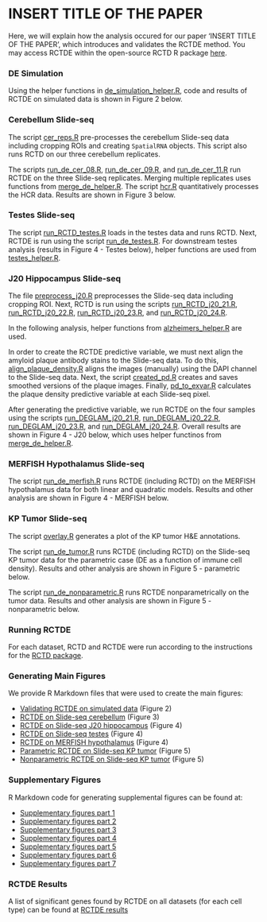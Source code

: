 
<!-- README.md is generated from README.Rmd. Please edit that file -->

# INSERT TITLE OF THE PAPER

<!-- badges: start -->

<!-- badges: end -->

Here, we will explain how the analysis occured for our paper ‘INSERT
TITLE OF THE PAPER’, which introduces and validates the RCTDE method.
You may access RCTDE within the open-source RCTD R package
[here](https://github.com/dmcable/RCTD).

### DE Simulation

Using the helper functions in
[de\_simulation\_helper.R](https://github.com/dmcable/RCTD/tree/master/AnalysisRCTDE/helper_functions/de_simulation_helper.R),
code and results of RCTDE on simulated data is shown in Figure 2 below.

### Cerebellum Slide-seq

The script
[cer\_reps.R](https://github.com/dmcable/RCTD/tree/master/AnalysisRCTDE/Preprocessing_and_RCTD/cer_reps.R)
pre-processes the cerebellum Slide-seq data including cropping ROIs and
creating `SpatialRNA` objects. This script also runs RCTD on our three
cerebellum replicates.

The scripts
[run\_de\_cer\_08.R](https://github.com/dmcable/RCTD/tree/master/AnalysisRCTDE/run_RCTDE/run_de_cer_08.R),
[run\_de\_cer\_09.R](https://github.com/dmcable/RCTD/tree/master/AnalysisRCTDE/run_RCTDE/run_de_cer_09.R),
and
[run\_de\_cer\_11.R](https://github.com/dmcable/RCTD/tree/master/AnalysisRCTDE/run_RCTDE/run_de_cer_11.R)
run RCTDE on the three Slide-seq replicates. Merging multiple replicates
uses functions from
[merge\_de\_helper.R](https://github.com/dmcable/RCTD/tree/master/AnalysisRCTDE/helper_functions/merge_de_helper.R).
The script
[hcr.R](https://github.com/dmcable/RCTD/tree/master/AnalysisRCTDE/image_analysis/hcr.R)
quantitatively processes the HCR data. Results are shown in Figure 3
below.

### Testes Slide-seq

The script
[run\_RCTD\_testes.R](https://github.com/dmcable/RCTD/tree/master/AnalysisRCTDE/Preprocessing_and_RCTD/run_RCTD_testes.R)
loads in the testes data and runs RCTD. Next, RCTDE is run using the
script
[run\_de\_testes.R](https://github.com/dmcable/RCTD/tree/master/AnalysisRCTDE/run_RCTD/run_de_testes.R).
For downstream testes analysis (results in Figure 4 - Testes below),
helper functions are used from
[testes\_helper.R](https://github.com/dmcable/RCTD/tree/master/AnalysisRCTDE/helper_functions/testes_helper.R).

### J20 Hippocampus Slide-seq

The file
[preprocess\_j20.R](https://github.com/dmcable/RCTD/tree/master/AnalysisRCTDE/j20/preprocess_j20.R)
preprocesses the Slide-seq data including cropping ROI. Next, RCTD is
run using the scripts
[run\_RCTD\_j20\_21.R](https://github.com/dmcable/RCTD/tree/master/AnalysisRCTDE/j20/run_RCTD_j20_21.R),
[run\_RCTD\_j20\_22.R](https://github.com/dmcable/RCTD/tree/master/AnalysisRCTDE/j20/run_RCTD_j20_22.R),
[run\_RCTD\_j20\_23.R](https://github.com/dmcable/RCTD/tree/master/AnalysisRCTDE/j20/run_RCTD_j20_23.R),
and
[run\_RCTD\_j20\_24.R](https://github.com/dmcable/RCTD/tree/master/AnalysisRCTDE/j20/run_RCTD_j20_24.R).

In the following analysis, helper functions from
[alzheimers\_helper.R](https://github.com/dmcable/RCTD/tree/master/AnalysisRCTDE/helper_functions/alzheimers_helper.R)
are used.

In order to create the RCTDE predictive variable, we must next align the
amyloid plaque antibody stains to the Slide-seq data. To do this,
[align\_plaque\_density.R](https://github.com/dmcable/RCTD/tree/master/AnalysisRCTDE/j20/align_plaque_density.R)
aligns the images (manually) using the DAPI channel to the Slide-seq
data. Next, the script
[created\_pd.R](https://github.com/dmcable/RCTD/tree/master/AnalysisRCTDE/j20/create_pd.R)
creates and saves smoothed versions of the plaque images. Finally,
[pd\_to\_exvar.R](https://github.com/dmcable/RCTD/tree/master/AnalysisRCTDE/j20/pd_to_exvar.R)
calculates the plaque density predictive variable at each Slide-seq
pixel.

After generating the predictive variable, we run RCTDE on the four
samples using the scripts
[run\_DEGLAM\_j20\_21.R](https://github.com/dmcable/RCTD/tree/master/AnalysisRCTDE/j20/run_DEGLAM_j20_21.R),
[run\_DEGLAM\_j20\_22.R](https://github.com/dmcable/RCTD/tree/master/AnalysisRCTDE/j20/run_DEGLAM_j20_22.R),
[run\_DEGLAM\_j20\_23.R](https://github.com/dmcable/RCTD/tree/master/AnalysisRCTDE/j20/run_DEGLAM_j20_23.R),
and
[run\_DEGLAM\_j20\_24.R](https://github.com/dmcable/RCTD/tree/master/AnalysisRCTDE/j20/run_DEGLAM_j20_24.R).
Overall results are shown in Figure 4 - J20 below, which uses helper
functinos from
[merge\_de\_helper.R](https://github.com/dmcable/RCTD/tree/master/helper_functions/merge_de_helper.R).

### MERFISH Hypothalamus Slide-seq

The script
[run\_de\_merfish.R](https://github.com/dmcable/RCTD/tree/master/AnalysisRCTDE/run_RCTD/run_de_merfish.R)
runs RCTDE (including RCTD) on the MERFISH hypothalamus data for both
linear and quadratic models. Results and other analysis are shown in
Figure 4 - MERFISH below.

### KP Tumor Slide-seq

The script
[overlay.R](https://github.com/dmcable/RCTD/tree/master/AnalysisRCTDE/image_analysis/overlay.R)
generates a plot of the KP tumor H\&E annotations.

The script
[run\_de\_tumor.R](https://github.com/dmcable/RCTD/tree/master/AnalysisRCTDE/run_RCTD/run_de_tumor.R)
runs RCTDE (including RCTD) on the Slide-seq KP tumor data for the
parametric case (DE as a function of immune cell density). Results and
other analysis are shown in Figure 5 - parametric below.

The script
[run\_de\_nonparametric.R](https://github.com/dmcable/RCTD/tree/master/AnalysisRCTDE/run_RCTD/run_de_nonparametric.R)
runs RCTDE nonparametrically on the tumor data. Results and other
analysis are shown in Figure 5 - nonparametric below.

### Running RCTDE

For each dataset, RCTD and RCTDE were run according to the instructions
for the [RCTD package](https://github.com/dmcable/RCTD).

### Generating Main Figures

We provide R Markdown files that were used to create the main figures:

  - [Validating RCTDE on simulated
    data](https://raw.githack.com/dmcable/RCTD/master/AnalysisPaper/MainFigures/figure1.html)
    (Figure 2)
  - [RCTDE on Slide-seq
    cerebellum](https://raw.githack.com/dmcable/RCTD/master/AnalysisPaper/MainFigures/figure2-platform-effect.html)
    (Figure 3)
  - [RCTDE on Slide-seq J20
    hippocampus](https://raw.githack.com/dmcable/RCTD/master/AnalysisPaper/MainFigures/figure2.html)
    (Figure 4)
  - [RCTDE on Slide-seq
    testes](https://raw.githack.com/dmcable/RCTD/master/AnalysisPaper/MainFigures/figure3.html)
    (Figure 4)
  - [RCTDE on MERFISH
    hypothalamus](https://raw.githack.com/dmcable/RCTD/master/AnalysisPaper/MainFigures/figure4.html)
    (Figure 4)
  - [Parametric RCTDE on Slide-seq KP
    tumor](https://raw.githack.com/dmcable/RCTD/master/AnalysisPaper/MainFigures/figure5-all.html)
    (Figure 5)
  - [Nonparametric RCTDE on Slide-seq KP
    tumor](https://raw.githack.com/dmcable/RCTD/master/AnalysisPaper/MainFigures/figure5-interneurons.html)
    (Figure 5)

### Supplementary Figures

R Markdown code for generating supplemental figures can be found at:

  - [Supplementary figures
    part 1](https://github.com/dmcable/RCTD/tree/master/AnalysisRCTDE/Figures/supp1.Rmd)
  - [Supplementary figures
    part 2](https://github.com/dmcable/RCTD/tree/master/AnalysisRCTDE/Figures/supp2.Rmd)
  - [Supplementary figures
    part 3](https://github.com/dmcable/RCTD/tree/master/AnalysisRCTDE/Figures/supp3.Rmd)
  - [Supplementary figures
    part 4](https://github.com/dmcable/RCTD/tree/master/AnalysisRCTDE/Figures/supp4.Rmd)
  - [Supplementary figures
    part 5](https://github.com/dmcable/RCTD/tree/master/AnalysisRCTDE/Figures/supp5.Rmd)
  - [Supplementary figures
    part 6](https://github.com/dmcable/RCTD/tree/master/AnalysisRCTDE/Figures/supp6.Rmd)
  - [Supplementary figures
    part 7](https://github.com/dmcable/RCTD/tree/master/AnalysisRCTDE/Figures/supp7.Rmd)

### RCTDE Results

A list of significant genes found by RCTDE on all datasets (for each
cell type) can be found at [RCTDE
results](https://github.com/dmcable/RCTD/tree/master/AnalysisRCTDE/paper_results)
